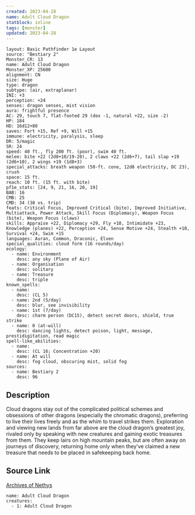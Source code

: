 ```yaml
---
created: 2023-04-28
name: Adult Cloud Dragon
statblock: inline
tags: [monster]
updated: 2023-04-28
---
```

```statblock
layout: Basic Pathfinder 1e Layout
source: "Bestiary 2"
Monster_CR: 13
name: Adult Cloud Dragon
Monster_XP: 25600
alignment: CN
size: Huge
type: dragon
subtype: (air, extraplanar)
INI: +3
perception: +24
senses: dragon senses, mist vision
aura: frightful presence
AC: 29, touch 7, flat-footed 29 (dex -1, natural +22, size -2)
HP: 184
HD: 16d12+80
saves: Fort +15, Ref +9, Will +15
immune: electricity, paralysis, sleep
DR: 5/magic
SR: 24
speed: 40 ft., fly 200 ft. (poor), swim 40 ft.
melee: bite +22 (2d8+10/19-20), 2 claws +22 (2d6+7), tail slap +19 (2d6+10), 2 wings +19 (1d8+3)
special_attacks: breath weapon (50-ft. cone, 12d8 electricity, DC 23), crush
space: 15 ft.
reach: 10 ft. (15 ft. with bite)
pf1e_stats: [24, 9, 21, 16, 20, 19]
BAB: 16
CMB: 25
CMD: 34 (38 vs. trip)
feats: Critical Focus, Improved Critical (bite), Improved Initiative, Multiattack, Power Attack, Skill Focus (Diplomacy), Weapon Focus (bite), Weapon Focus (claws)
skills: Appraise +22, Diplomacy +29, Fly +10, Intimidate +23, Knowledge (planes) +22, Perception +24, Sense Motive +24, Stealth +10, Survival +24, Swim +15
languages: Auran, Common, Draconic, Elven
special_qualities: cloud form (16 rounds/day)
ecology:
  - name: Environment
    desc: any sky (Plane of Air)
  - name: Organisation
    desc: solitary
  - name: Treasure
    desc: triple
known_spells:
  - name:
    desc: (CL 5)
  - name: 2nd (5/day)
    desc: blur, see invisibility
  - name: 1st (7/day)
    desc: charm person (DC15), detect secret doors, shield, true strike
  - name: 0 (at-will)
    desc: dancing lights, detect poison, light, message, prestidigitation, read magic
spell-like_abilities:
  - name:
    desc: (CL 16; Concentration +20)
  - name: At will
    desc: fog cloud, obscuring mist, solid fog
sources:
  - name: Bestiary 2
    desc: 96
```
## Description
Cloud dragons stay out of the complicated political schemes and obsessions of other dragons (especially the chromatic dragons), preferring to live their lives freely and as the whim to travel strikes them. Exploration and viewing new lands from far above are the cloud dragon’s greatest joy, rivaled only by speaking with new creatures and gaining exotic treasures from them. They keep lairs on high mountain peaks, but are often away on journeys of discovery, returning home only when they’ve claimed a new treasure that needs to be placed in safekeeping back home.
## Source Link
[Archives of Nethys](https://aonprd.com/MonsterDisplay.aspx?ItemName=Adult%20Cloud%20Dragon)
```encounter-table
name: Adult Cloud Dragon
creatures:
  - 1: Adult Cloud Dragon
```
